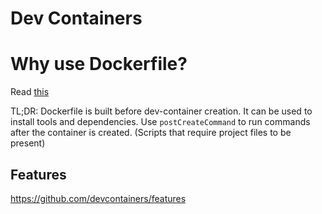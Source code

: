 # Dev Containers

# Why use Dockerfile?

Read [this](https://code.visualstudio.com/docs/devcontainers/create-dev-container#_rebuild)

TL;DR: Dockerfile is built before dev-container creation. It can be used to install tools and dependencies.
Use `postCreateCommand` to run commands after the container is created. (Scripts that require project files to be present)

## Features

https://github.com/devcontainers/features
